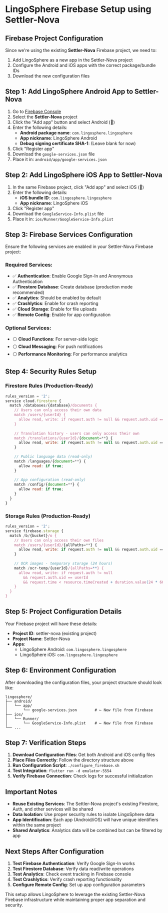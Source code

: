 # LingoSphere Firebase Setup using Settler-Nova

## Firebase Project Configuration

Since we're using the existing **Settler-Nova** Firebase project, we need to:
1. Add LingoSphere as a new app in the Settler-Nova project
2. Configure the Android and iOS apps with the correct package/bundle IDs
3. Download the new configuration files

## Step 1: Add LingoSphere Android App to Settler-Nova

1. Go to [Firebase Console](https://console.firebase.google.com/)
2. Select the **Settler-Nova** project
3. Click the "Add app" button and select Android (🤖)
4. Enter the following details:
   - **Android package name**: `com.lingosphere.lingosphere`
   - **App nickname**: LingoSphere Android
   - **Debug signing certificate SHA-1**: (Leave blank for now)
5. Click "Register app"
6. Download the `google-services.json` file
7. Place it in: `android/app/google-services.json`

## Step 2: Add LingoSphere iOS App to Settler-Nova

1. In the same Firebase project, click "Add app" and select iOS (🍎)
2. Enter the following details:
   - **iOS bundle ID**: `com.lingosphere.lingosphere`
   - **App nickname**: LingoSphere iOS
3. Click "Register app"
4. Download the `GoogleService-Info.plist` file
5. Place it in: `ios/Runner/GoogleService-Info.plist`

## Step 3: Firebase Services Configuration

Ensure the following services are enabled in your Settler-Nova Firebase project:

### Required Services:
- ✅ **Authentication**: Enable Google Sign-In and Anonymous Authentication
- ✅ **Firestore Database**: Create database (production mode recommended)
- ✅ **Analytics**: Should be enabled by default
- ✅ **Crashlytics**: Enable for crash reporting
- ✅ **Cloud Storage**: Enable for file uploads
- ✅ **Remote Config**: Enable for app configuration

### Optional Services:
- ⚪ **Cloud Functions**: For server-side logic
- ⚪ **Cloud Messaging**: For push notifications
- ⚪ **Performance Monitoring**: For performance analytics

## Step 4: Security Rules Setup

### Firestore Rules (Production-Ready)
```javascript
rules_version = '2';
service cloud.firestore {
  match /databases/{database}/documents {
    // Users can only access their own data
    match /users/{userId} {
      allow read, write: if request.auth != null && request.auth.uid == userId;
    }
    
    // Translation history - users can only access their own
    match /translations/{userId}/{document=**} {
      allow read, write: if request.auth != null && request.auth.uid == userId;
    }
    
    // Public language data (read-only)
    match /languages/{document=**} {
      allow read: if true;
    }
    
    // App configuration (read-only)
    match /config/{document=**} {
      allow read: if true;
    }
  }
}
```

### Storage Rules (Production-Ready)
```javascript
rules_version = '2';
service firebase.storage {
  match /b/{bucket}/o {
    // Users can only access their own files
    match /users/{userId}/{allPaths=**} {
      allow read, write: if request.auth != null && request.auth.uid == userId;
    }
    
    // OCR images - temporary storage (24 hours)
    match /ocr-temp/{userId}/{allPaths=**} {
      allow read, write: if request.auth != null 
        && request.auth.uid == userId
        && request.time < resource.timeCreated + duration.value(24 * 60 * 60 * 1000); // 24 hours
    }
  }
}
```

## Step 5: Project Configuration Details

Your Firebase project will have these details:
- **Project ID**: settler-nova (existing project)
- **Project Name**: Settler-Nova
- **Apps**: 
  - LingoSphere Android: `com.lingosphere.lingosphere`
  - LingoSphere iOS: `com.lingosphere.lingosphere`

## Step 6: Environment Configuration

After downloading the configuration files, your project structure should look like:

```
lingosphere/
├── android/
│   └── app/
│       └── google-services.json        # ← New file from Firebase
├── ios/
│   └── Runner/
│       └── GoogleService-Info.plist    # ← New file from Firebase
└── ...
```

## Step 7: Verification Steps

1. **Download Configuration Files**: Get both Android and iOS config files
2. **Place Files Correctly**: Follow the directory structure above
3. **Run Configuration Script**: `./configure_firebase.sh`
4. **Test Integration**: `flutter run -d emulator-5554`
5. **Verify Firebase Connection**: Check logs for successful initialization

## Important Notes

- **Reuse Existing Services**: The Settler-Nova project's existing Firestore, Auth, and other services will be shared
- **Data Isolation**: Use proper security rules to isolate LingoSphere data
- **App Identification**: Each app (Android/iOS) will have unique identifiers within the same project
- **Shared Analytics**: Analytics data will be combined but can be filtered by app

## Next Steps After Configuration

1. **Test Firebase Authentication**: Verify Google Sign-In works
2. **Test Firestore Database**: Verify data read/write operations
3. **Test Analytics**: Check event tracking in Firebase console
4. **Test Crashlytics**: Verify crash reporting functionality
5. **Configure Remote Config**: Set up app configuration parameters

This setup allows LingoSphere to leverage the existing Settler-Nova Firebase infrastructure while maintaining proper app separation and security.
